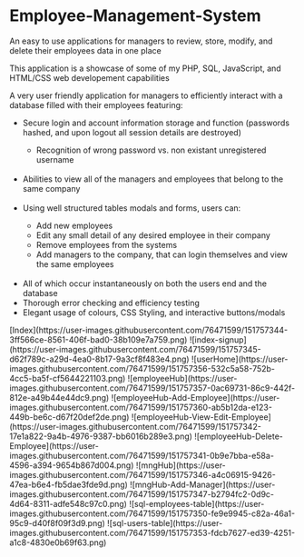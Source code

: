 # Employee-Management-System
An easy to use applications for managers to review, store, modify, and delete their employees data in one place

This application is a showcase of some of my PHP, SQL, JavaScript, and HTML/CSS web developement capabilities

A very user friendly application for managers to efficiently interact with a database filled with their employees featuring:
<ul>
  <li> Secure login and account information storage and function (passwords hashed, and upon logout all session details are destroyed)</li>
  <ul>
    <li>Recognition of wrong password vs. non existant unregistered username</li>
  </ul>
  <br>
  <li> Abilities to view all of the managers and employees that belong to the same company</li>
  <br>
  <li> Using well structured tables modals and forms, users can:</li>
  <ul>
    <li> Add new employees</li>
    <li> Edit any small detail of any desired employee in their company</li></li>
    <li> Remove employees from the systems</li>
    <li> Add managers to the company, that can login themselves and view the same employees</li>
  </ul>
  <br>
  <li> All of which occur instantaneously on both the users end and the database</li>
  <li> Thorough error checking and efficiency testing</li>
  <li> Elegant usage of colours, CSS Styling, and interactive buttons/modals
</ul>
[Index](https://user-images.githubusercontent.com/76471599/151757344-3ff566ce-8561-406f-bad0-38b109e7a759.png)
![index-signup](https://user-images.githubusercontent.com/76471599/151757345-d62f789c-a29d-4ea0-8b17-9a3cf8f483e4.png)
![userHome](https://user-images.githubusercontent.com/76471599/151757356-532c5a58-752b-4cc5-ba5f-cf5644221103.png)
![employeeHub](https://user-images.githubusercontent.com/76471599/151757357-0ac69731-86c9-442f-812e-a49b44e44dc9.png)
![employeeHub-Add-Employee](https://user-images.githubusercontent.com/76471599/151757360-ab5b12da-e123-449b-be6c-d67f20def2de.png)
![employeeHub-View-Edit-Employee](https://user-images.githubusercontent.com/76471599/151757342-17e1a822-9a4b-4976-9387-bb6016b289e3.png)
![employeeHub-Delete-Employee](https://user-images.githubusercontent.com/76471599/151757341-0b9e7bba-e58a-4596-a394-9654b867d004.png)
![mngHub](https://user-images.githubusercontent.com/76471599/151757346-a4c06915-9426-47ea-b6e4-fb5dae3fde9d.png)
![mngHub-Add-Manager](https://user-images.githubusercontent.com/76471599/151757347-b2794fc2-0d9c-4d64-8311-adfe548c97c0.png)
![sql-employees-table](https://user-images.githubusercontent.com/76471599/151757350-fe9e9945-c82a-46a1-95c9-d40f8f09f3d9.png)
![sql-users-table](https://user-images.githubusercontent.com/76471599/151757353-fdcb7627-ed39-4251-a1c8-4830e0b69f63.png)

